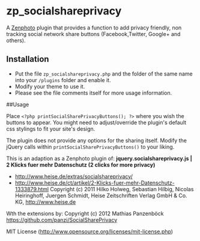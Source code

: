 zp_socialshareprivacy
==========
A [Zenphoto](http://www.zenphoto.org) plugin that provides a function to add privacy friendly, non tracking social network share buttons (Facebook,Twitter, Google+ and others). 

## Installation

- Put the file `zp_socialshareprivacy.php` and the folder of the same name into your `/plugins` folder and enable it.
- Modify your theme to use it. 
- Please see the file comments itself for more usage information.

##Usage

Place `<?php printSocialSharePrivacyButtons(); ?>` where you wish the buttons to appear. You might need to adjust/override the plugin's default css stylings to fit your site's design. 

The plugin does not provide any options for the sharing itself. Modify the jQuery calls within `printSocialSharePrivacyButtons()` to your liking.


This is an adaption as a Zenphoto plugin of:
**jquery.socialshareprivacy.js | 2 Klicks fuer mehr Datenschutz (2 clicks for more privacy)**
* http://www.heise.de/extras/socialshareprivacy/
* http://www.heise.de/ct/artikel/2-Klicks-fuer-mehr-Datenschutz-1333879.html
Copyright (c) 2011 Hilko Holweg, Sebastian Hilbig, Nicolas Heiringhoff, Juergen Schmidt,
Heise Zeitschriften Verlag GmbH & Co. KG, http://www.heise.de

Wth the extensions by:
Copyright (c) 2012 Mathias Panzenböck
https://github.com/panzi/SocialSharePrivacy

MIT License (http://www.opensource.org/licenses/mit-license.php)
